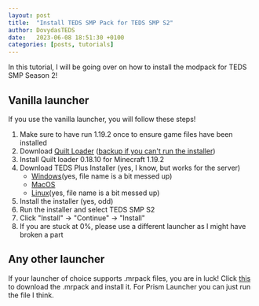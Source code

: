 ```yaml
---
layout: post
title:  "Install TEDS SMP Pack for TEDS SMP S2"
author: DovydasTEDS
date:   2023-06-08 18:51:30 +0100
categories: [posts, tutorials]
---
```


In this tutorial, I will be going over on how to install the modpack for TEDS SMP Season 2!


## Vanilla launcher

If you use the vanilla launcher, you will follow these steps!
1. Make sure to have run 1.19.2 once to ensure game files have been installed
2. Download [Quilt Loader](https://maven.quiltmc.org/repository/release/org/quiltmc/quilt-installer/0.5.0/quilt-installer-0.5.0.jar) ([backup if you can't run the installer](https://maven.quiltmc.org/repository/release/org/quiltmc/quilt-installer-native-bootstrap/windows-x86_64/0.5.0/windows-x86_64-0.5.0.exe))
3. Install Quilt loader 0.18.10 for Minecraft 1.19.2
4. Download TEDS Plus Installer (yes, I know, but works for the server)
   - [Windows](https://github.com/DovydasTEDS/teds-plus-installer/releases/download/v1.0.0/teds-plus-installer_1.0.0_amd64.deb.msi)(yes, file name is a bit messed up)
   - [MacOS](https://github.com/DovydasTEDS/teds-plus-installer/releases/download/v1.0.0/TEDS.Plus.Installer_1.0.0_x64_macOS.dmg)
   - [Linux](https://github.com/DovydasTEDS/teds-plus-installer/releases/download/v1.0.0/TEDS.Plus.Installer_1.0.0_x64_Windows.msi.deb)(yes, file name is a bit messed up)
5. Install the installer (yes, odd)
6. Run the installer and select TEDS SMP S2
7. Click "Install" -> "Continue" -> "Install"
8. If you are stuck at 0%, please use a different launcher as I might have broken a part

## Any other launcher

If your launcher of choice supports .mrpack files, you are in luck!
Click [this](https://cdn.tedps.tk/teds_smp_s2-2.0.0.mrpack) to download the .mrpack and install it. For Prism Launcher you can just run the file I think.

